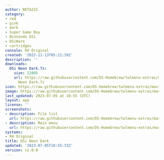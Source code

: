 ```yaml
---
author: BETA215
category:
- red
- pink
- dark
- Super Game Boy
- Nintendo DSi
- DSiWare
- cartridges
console: R4 Original
created: '2022-11-13T05:21:39Z'
description: ''
downloads:
  DSi Neon Dark.7z:
    size: 12805
    url: https://raw.githubusercontent.com/DS-Homebrew/twlmenu-extras/master/_nds/TWiLightMenu/r4menu/themes/DSi
      Neon Dark.7z
icon: https://raw.githubusercontent.com/DS-Homebrew/twlmenu-extras/master/unistore/icons/r4.png
image: https://raw.githubusercontent.com/DS-Homebrew/twlmenu-extras/master/unistore/icons/r4.png
last_updated: 2023-07-05 at 10:55 (UTC)
layout: app
license: ''
screenshots:
- description: File list
  url: https://raw.githubusercontent.com/DS-Homebrew/twlmenu-extras/master/_nds/TWiLightMenu/r4menu/themes/meta/DSi%20Neon%20Dark/screenshots/file-list.png
- description: Main menu
  url: https://raw.githubusercontent.com/DS-Homebrew/twlmenu-extras/master/_nds/TWiLightMenu/r4menu/themes/meta/DSi%20Neon%20Dark/screenshots/main-menu.png
systems:
- R4 Original
title: DSi Neon Dark
updated: '2023-07-05T10:55:33Z'
version: v1.0.0
---
```

